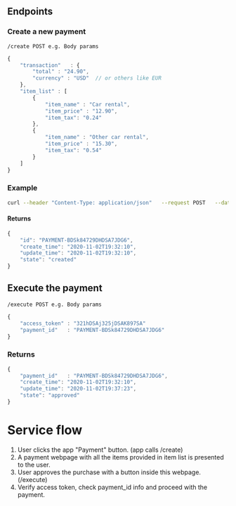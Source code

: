 ## Endpoints

### Create a new payment
`/create POST e.g. Body params`
```javascript
{
    "transaction"   : {
        "total" : "24.90",
        "currency" : "USD"  // or others like EUR
    },
    "item_list" : [
        {
            "item_name" : "Car rental",
            "item_price" : "12.90",
            "item_tax": "0.24"
        },
        {
            "item_name" : "Other car rental",
            "item_price" : "15.30",
            "item_tax": "0.54"
        }
    ]
}
```
### Example
```bash
curl --header "Content-Type: application/json"   --request POST   --data '{"transaction" : {"total" : "24.90", "currency": "USD"}, "invoice_number" : "8394839284", "item_list" : [{"item_name": "Car Rental", "item_price" : "12.90", "item_tax" : "0.24"}, {"item_name": "Car Rental", "item_price" : "12.00", "item_tax" : "0.20"}]}'   http://0.0.0.0:5006/create
```

#### Returns
```javascript
{
    "id": "PAYMENT-BDSk84729DHDSA7JDG6",
    "create_time": "2020-11-02T19:32:10",
    "update_time": "2020-11-02T19:32:10",
    "state": "created"
}
```

## Execute the payment
`/execute POST e.g. Body params`
```javascript
{
    "access_token" : "321hDSAj325jDSAK897SA"
    "payment_id"   : "PAYMENT-BDSk84729DHDSA7JDG6"
}
```

### Returns
```javascript
{
    "payment_id"   : "PAYMENT-BDSk84729DHDSA7JDG6",
    "create_time": "2020-11-02T19:32:10",
    "update_time": "2020-11-02T19:37:23",
    "state": "approved"
}
```


# Service flow
1. User clicks the app "Payment" button. (app calls /create)
2. A payment webpage with all the items provided in item list is presented to the user.
3. User approves the purchase with a button inside this webpage. (/execute)
4. Verify access token, check payment_id info and proceed with the payment.
